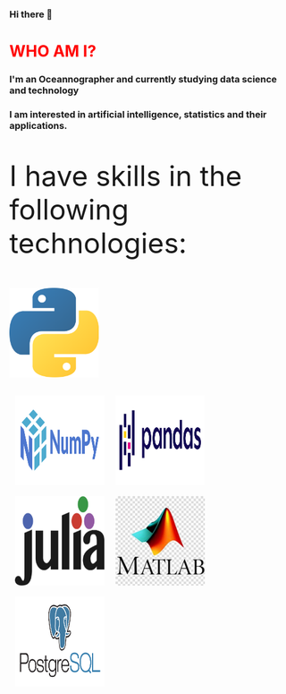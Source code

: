 ### Hi there 👋

<h1 style="color:red"> WHO AM I? </h1>
<h3> I'm an Oceannographer and currently studying data science and technology</h3>
<h3> I am interested in artificial intelligence, statistics and their applications.</h3>


<p style="font-size:50px">I have skills in the following technologies:</p>

<img float="left" src="_imgs/python.png" alt="" style=" margin: auto; margin-bottom:5px; padding:30px width:160px; height:160px;"></img>

<img align="left" src="_imgs/numpy.png" alt="" style=" margin: auto; width:160px; height:160px; padding: 10px "></img>

<img align="left" src="_imgs/pandas.png" alt="" style="margin: auto; width:160px; height:160px; padding: 10px "></img>

<img align="left" src="_imgs/julia.png" alt="" style="margin: auto; width:160px; height:160px; padding: 10px "></img>

<img align="left" src="_imgs/matlab.jpg" alt="" style="margin: auto; width:160px; height:160px; padding: 10px "></img>

<img align="left" src="_imgs/postgres.png" alt="" style="width:160px; height:160px; padding: 10px "></img>
